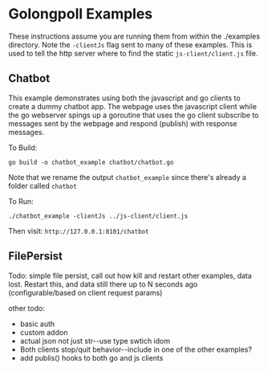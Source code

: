 # Golongpoll Examples
These instructions assume you are running them from within the ./examples directory.  Note the `-clientJs` flag sent to many of these examples. This is used to tell the http server where to find the static `js-client/client.js` file.

## Chatbot
This example demonstrates using both the javascript and go clients to create a dummy chatbot app. The webpage uses the javascript client while the go webserver spings up a goroutine that uses the go client subscribe to messages sent by the webpage and respond (publish) with response messages.

To Build:
```
go build -o chatbot_example chatbot/chatbot.go
```
Note that we rename the output `chatbot_example` since there's already a folder called `chatbot`

To Run:
```
./chatbot_example -clientJs ../js-client/client.js
```
Then visit: `http://127.0.0.1:8101/chatbot`

## FilePersist
Todo: simple file persist, call out how kill and restart other examples, data lost.  Restart this, and data still there up to N seconds ago (configurable/based on client request params)


other todo:
* basic auth
* custom addon
* actual json not just str--use type swtich idom
* Both clients stop/quit behavior--include in one of the other examples?
* add publis() hooks to both go and js clients
